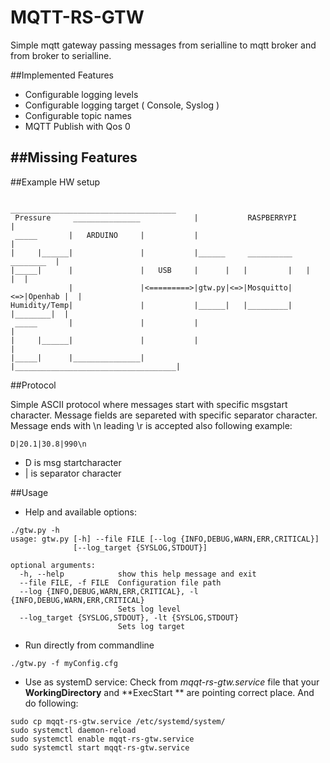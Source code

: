 # MQTT-RS-GTW

Simple mqtt gateway passing messages from serialline to mqtt broker and from broker to serialline.

##Implemented Features

- Configurable logging levels
- Configurable logging target ( Console, Syslog )
- Configurable topic names
- MQTT Publish with Qos 0

##Missing Features
-  

##Example HW setup

```
                                          _____________________________________      
 Pressure     _______________            |           RASPBERRYPI              |
 _____       |   ARDUINO     |           |                                    |
|     |______|               |           |______     __________     ________  |
|_____|      |               |   USB     |      |   |         |   |        |  |
             |               |<=========>|gtw.py|<=>|Mosquitto|<=>|Openhab |  |
Humidity/Temp|               |           |______|   |_________|   |________|  |
 _____       |               |           |                                    |
|     |______|               |           |                                    |
|_____|      |_______________|           |____________________________________|

```
##Protocol

Simple ASCII protocol where messages start with specific msgstart character. 
Message fields are separeted with specific separator character.
Message ends with \n leading \r is accepted also following example:
```
D|20.1|30.8|990\n
```
 - D is msg startcharacter
 - | is separator character
 

##Usage

- Help and available options:
```
./gtw.py -h
usage: gtw.py [-h] --file FILE [--log {INFO,DEBUG,WARN,ERR,CRITICAL}]
              [--log_target {SYSLOG,STDOUT}]

optional arguments:
  -h, --help            show this help message and exit
  --file FILE, -f FILE  Configuration file path
  --log {INFO,DEBUG,WARN,ERR,CRITICAL}, -l {INFO,DEBUG,WARN,ERR,CRITICAL}
                        Sets log level
  --log_target {SYSLOG,STDOUT}, -lt {SYSLOG,STDOUT}
                        Sets log target
```
- Run directly from commandline 
```
./gtw.py -f myConfig.cfg

```
- Use as systemD service:
Check from *mqqt-rs-gtw.service* file   that your **WorkingDirectory** and **ExecStart ** are pointing  correct place. 
And do following:
```
sudo cp mqqt-rs-gtw.service /etc/systemd/system/
sudo systemctl daemon-reload
sudo systemctl enable mqqt-rs-gtw.service
sudo systemctl start mqqt-rs-gtw.service
```

